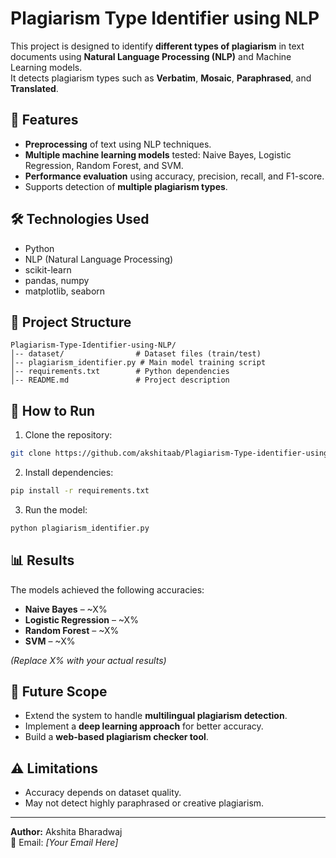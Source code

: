 
# Plagiarism Type Identifier using NLP

This project is designed to identify **different types of plagiarism** in text documents using **Natural Language Processing (NLP)** and Machine Learning models.  
It detects plagiarism types such as **Verbatim**, **Mosaic**, **Paraphrased**, and **Translated**.

## 📌 Features
- **Preprocessing** of text using NLP techniques.
- **Multiple machine learning models** tested: Naive Bayes, Logistic Regression, Random Forest, and SVM.
- **Performance evaluation** using accuracy, precision, recall, and F1-score.
- Supports detection of **multiple plagiarism types**.

## 🛠️ Technologies Used
- Python
- NLP (Natural Language Processing)
- scikit-learn
- pandas, numpy
- matplotlib, seaborn

## 📂 Project Structure
```
Plagiarism-Type-Identifier-using-NLP/
│-- dataset/                # Dataset files (train/test)
│-- plagiarism_identifier.py # Main model training script
│-- requirements.txt        # Python dependencies
│-- README.md               # Project description
```
## 🚀 How to Run
1. Clone the repository:
```bash
git clone https://github.com/akshitaab/Plagiarism-Type-identifier-using-NLP.git
```
2. Install dependencies:
```bash
pip install -r requirements.txt
```
3. Run the model:
```bash
python plagiarism_identifier.py
```

## 📊 Results
The models achieved the following accuracies:
- **Naive Bayes** – ~X%
- **Logistic Regression** – ~X%
- **Random Forest** – ~X%
- **SVM** – ~X%

*(Replace X% with your actual results)*

## 🔮 Future Scope
- Extend the system to handle **multilingual plagiarism detection**.
- Implement a **deep learning approach** for better accuracy.
- Build a **web-based plagiarism checker tool**.

## ⚠️ Limitations
- Accuracy depends on dataset quality.
- May not detect highly paraphrased or creative plagiarism.

---
**Author:** Akshita Bharadwaj  
📧 Email: *[Your Email Here]*
